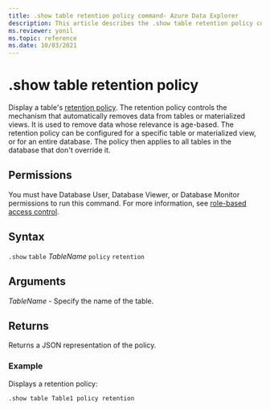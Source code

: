 ```yaml
---
title: .show table retention policy command- Azure Data Explorer
description: This article describes the .show table retention policy command in Azure Data Explorer.
ms.reviewer: yonil
ms.topic: reference
ms.date: 10/03/2021
---
```

# .show table retention policy

Display a table's [retention policy](retentionpolicy.md). The retention policy controls the mechanism that automatically removes data from tables or materialized views. It is used to remove data whose relevance is age-based. The retention policy can be configured for a specific table or materialized view, or for an entire database. The policy then applies to all tables in the database that don't override it.

## Permissions

You must have Database User, Database Viewer, or Database Monitor permissions to run this command. For more information, see [role-based access control](access-control/role-based-access-control.md).

## Syntax

`.show` `table` *TableName* `policy` `retention` 

## Arguments

*TableName* - Specify the name of the table. 

## Returns

Returns a JSON representation of the policy.

### Example

Displays a retention policy:

```kusto
.show table Table1 policy retention
```
